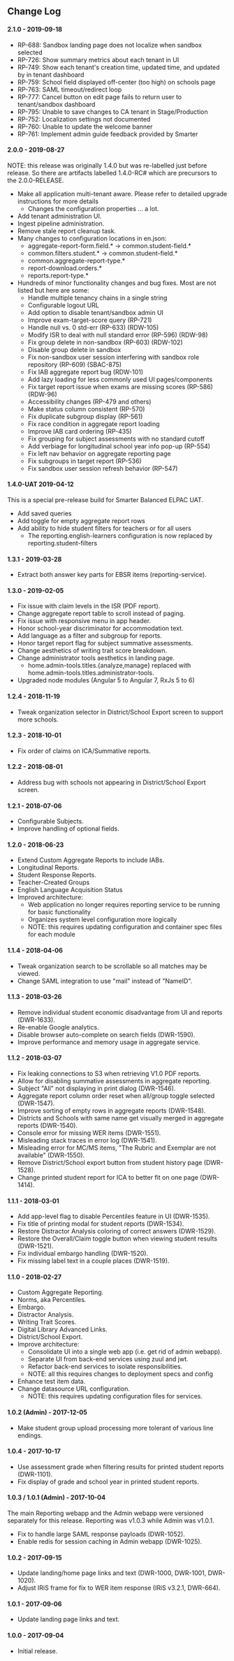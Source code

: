## Change Log

#### 2.1.0 - 2019-09-18

* RP-688: Sandbox landing page does not localize when sandbox selected
* RP-726: Show summary metrics about each tenant in UI
* RP-749: Show each tenant's creation time, updated time, and updated by in tenant dashboard
* RP-759: School field displayed off-center (too high) on schools page
* RP-763: SAML timeout/redirect loop
* RP-777: Cancel button on edit page fails to return user to tenant/sandbox dashboard
* RP-795: Unable to save changes to CA tenant in Stage/Production
* RP-752: Localization settings not documented
* RP-760: Unable to update the welcome banner
* RP-761: Implement admin guide feedback provided by Smarter

#### 2.0.0 - 2019-08-27

NOTE: this release was originally 1.4.0 but was re-labelled just before release. So there are artifacts labelled 1.4.0-RC# which are precursors to the 2.0.0-RELEASE.

* Make all application multi-tenant aware. Please refer to detailed upgrade instructions for more details
    * Changes the configuration properties ... a lot.
* Add tenant administration UI.    
* Ingest pipeline administration.
* Remove stale report cleanup task.
* Many changes to configuration locations in en.json:
    * aggregate-report-form.field.* -> common.student-field.*
    * common.filters.student.* -> common.student-field.*
    * common.aggregate-report-type.*
    * report-download.orders.*
    * reports.report-type.*
* Hundreds of minor functionality changes and bug fixes. Most are not listed but here are some:             
    * Handle multiple tenancy chains in a single string
    * Configurable logout URL
    * Add option to disable tenant/sandbox admin UI
    * Improve exam-target-score query (RP-721)
    * Handle null vs. 0 std-err (RP-633) (RDW-105)
    * Modify ISR to deal with null standard error (RP-596) (RDW-98)
    * Fix group delete in non-sandbox (RP-603) (RDW-102)
    * Disable group delete in sandbox
    * Fix non-sandbox user session interfering with sandbox role repository (RP-609) (SBAC-875)
    * Fix IAB aggregate report bug (RDW-101)
    * Add lazy loading for less commonly used UI pages/components
    * Fix target report issue when exams are missing scores (RP-586) (RDW-96)
    * Accessibility changes (RP-479 and others)
    * Make status column consistent (RP-570)
    * Fix duplicate subgroup display (RP-561)
    * Fix race condition in aggregate report loading
    * Improve IAB card ordering (RP-435)
    * Fix grouping for subject assessments with no standard cutoff
    * Add verbiage for longitudinal school year info pop-up (RP-554)
    * Fix left nav behavior on aggregate reporting page
    * Fix subgroups in target report (RP-536)
    * Fix sandbox user session refresh behavior (RP-547)

#### 1.4.0-UAT 2019-04-12

This is a special pre-release build for Smarter Balanced ELPAC UAT.

* Add saved queries
* Add toggle for empty aggregate report rows
* Add ability to hide student filters for teachers or for all users
    * The reporting.english-learners configuration is now replaced by reporting.student-filters
    
#### 1.3.1 - 2019-03-28

* Extract both answer key parts for EBSR items (reporting-service).

#### 1.3.0 - 2019-02-05

* Fix issue with claim levels in the ISR (PDF report).
* Change aggregate report table to scroll instead of paging.
* Fix issue with responsive menu in app header.
* Honor school-year discriminator for accommodation text.
* Add language as a filter and subgroup for reports.
* Honor target report flag for subject summative assessments.
* Change aesthetics of writing trait score breakdown.
* Change administrator tools aesthetics in landing page.
    * home.admin-tools.titles.{analyze,manage} replaced with home.admin-tools.titles.administrator-tools.
* Upgraded node modules (Angular 5 to Angular 7, RxJs 5 to 6)

#### 1.2.4 - 2018-11-19

* Tweak organization selector in District/School Export screen to support more schools.

#### 1.2.3 - 2018-10-01

* Fix order of claims on ICA/Summative reports.

#### 1.2.2 - 2018-08-01

* Address bug with schools not appearing in District/School Export screen.

#### 1.2.1 - 2018-07-06

* Configurable Subjects.
* Improve handling of optional fields.

#### 1.2.0 - 2018-06-23

* Extend Custom Aggregate Reports to include IABs.
* Longitudinal Reports.
* Student Response Reports.
* Teacher-Created Groups
* English Language Acquisition Status
* Improved architecture:
    * Web application no longer requires reporting service to be running for basic functionality
    * Organizes system level configuration more logically
    * NOTE: this requires updating configuration and container spec files for each module

#### 1.1.4 - 2018-04-06

* Tweak organization search to be scrollable so all matches may be viewed.
* Change SAML integration to use "mail" instead of "NameID".

#### 1.1.3 - 2018-03-26

* Remove individual student economic disadvantage from UI and reports (DWR-1633).
* Re-enable Google analytics.
* Disable browser auto-complete on search fields (DWR-1590).
* Improve performance and memory usage in aggregate service.

#### 1.1.2 - 2018-03-07

* Fix leaking connections to S3 when retrieving V1.0 PDF reports.
* Allow for disabling summative assessments in aggregate reporting.
* Subject "All" not displaying in print dialog (DWR-1546).
* Aggregate report column order reset when all/group toggle selected (DWR-1547).
* Improve sorting of empty rows in aggregate reports (DWR-1548).
* Districts and Schools with same name get visually merged in aggregate reports (DWR-1540).
* Console error for missing WER items (DWR-1551).
* Misleading stack traces in error log (DWR-1541).
* Misleading error for MC/MS items, "The Rubric and Exemplar are not available" (DWR-1550).
* Remove District/School export button from student history page (DWR-1528).
* Change printed student report for ICA to better fit on one page (DWR-1414).

#### 1.1.1 - 2018-03-01

* Add app-level flag to disable Percentiles feature in UI (DWR-1535).
* Fix title of printing modal for student reports (DWR-1534).
* Restore Distractor Analysis coloring of correct answers (DWR-1529).
* Restore the Overall/Claim toggle button when viewing student results (DWR-1521).
* Fix individual embargo handling (DWR-1520).
* Fix missing label text in a couple places (DWR-1519).

#### 1.1.0 - 2018-02-27

* Custom Aggregate Reporting.
* Norms, aka Percentiles.
* Embargo.
* Distractor Analysis.
* Writing Trait Scores.
* Digital Library Advanced Links.
* District/School Export.
* Improve architecture:
    * Consolidate UI into a single web app (i.e. get rid of admin webapp).
    * Separate UI from back-end services using zuul and jwt.
    * Refactor back-end services to isolate responsibilities.
    * NOTE: all this requires changes to deployment specs and config
* Enhance test item data.
* Change datasource URL configuration.
    * NOTE: this requires updating configuration files for services.    

#### 1.0.2 (Admin) - 2017-12-05

* Make student group upload processing more tolerant of various line endings.

#### 1.0.4 - 2017-10-17

* Use assessment grade when filtering results for printed student reports (DWR-1101).
* Fix display of grade and school year in printed student reports.

#### 1.0.3 / 1.0.1 (Admin) - 2017-10-04
The main Reporting webapp and the Admin webapp were versioned separately for this release.
Reporting was v1.0.3 while Admin was v1.0.1. 

* Fix to handle large SAML response payloads (DWR-1052).
* Enable redis for session caching in Admin webapp (DWR-1025).

#### 1.0.2 - 2017-09-15

* Update landing/home page links and text (DWR-1000, DWR-1001, DWR-1020).
* Adjust IRiS frame for fix to WER item response (IRiS v3.2.1, DWR-664).

#### 1.0.1 - 2017-09-06

* Update landing page links and text.

#### 1.0.0 - 2017-09-04

* Initial release.

